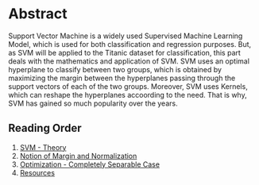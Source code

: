 # Abstract

Support Vector Machine is a widely used Supervised Machine Learning Model, which is used for both classification and regression purposes. But, as SVM will be applied to the Titanic dataset for classification, this part deals with the mathematics and application of SVM. SVM uses an optimal hyperplane to classify between two groups, which is obtained by maximizing the margin between the hyperplanes passing through the support vectors of each of the two groups. Moreover, SVM uses Kernels, which can reshape the hyperplanes accoording to the need. That is why, SVM has gained so much popularity over the years.


## Reading Order
1. [SVM - Theory](https://github.com/Adi-ds/Titanic_Kaggle/blob/main/Support%20Vector%20Machine/SVM%20-%20Theory.md)
2. [Notion of Margin and Normalization](https://github.com/Adi-ds/Titanic_Kaggle/blob/main/Support%20Vector%20Machine/Notion%20of%20Margin%20and%20Normalization.md)
3. [Optimization - Completely Separable Case](https://github.com/Adi-ds/Titanic_Kaggle/blob/main/Support%20Vector%20Machine/Optimization%20-%20Completely%20Separable%20Case%20.md)
4. [Resources](https://github.com/Adi-ds/Titanic_Kaggle/blob/main/Support%20Vector%20Machine/Resources.md)
